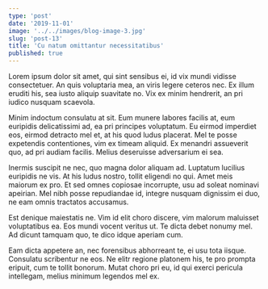 ```yaml
---
type: 'post'
date: '2019-11-01'
image: '../../images/blog-image-3.jpg'
slug: 'post-13'
title: 'Cu natum omittantur necessitatibus'
published: true
---
```


Lorem ipsum dolor sit amet, qui sint sensibus ei, id vix mundi vidisse consectetuer. An quis voluptaria mea, an viris legere ceteros nec. Ex illum eruditi his, sea iusto aliquip suavitate no. Vix ex minim hendrerit, an pri iudico nusquam scaevola.

Minim indoctum consulatu at sit. Eum munere labores facilis at, eum euripidis delicatissimi ad, ea pri principes voluptatum. Eu eirmod imperdiet eos, eirmod detracto mel et, at his quod ludus placerat. Mel te posse expetendis contentiones, vim ex timeam aliquid. Ex menandri assueverit quo, ad pri audiam facilis. Melius deseruisse adversarium ei sea.

Inermis suscipit ne nec, quo magna dolor aliquam ad. Luptatum lucilius euripidis ne vis. At his ludus nostro, tollit eligendi no qui. Amet meis maiorum ex pro. Et sed omnes copiosae incorrupte, usu ad soleat nominavi apeirian. Mel nibh posse repudiandae id, integre nusquam dignissim ei duo, ne eam omnis tractatos accusamus.

Est denique maiestatis ne. Vim id elit choro discere, vim malorum maluisset voluptatibus ea. Eos mundi vocent veritus ut. Te dicta debet nonumy mel. Ad dicunt tamquam quo, te dico idque aperiam cum.

Eam dicta appetere an, nec forensibus abhorreant te, ei usu tota iisque. Consulatu scribentur ne eos. Ne elitr regione platonem his, te pro prompta eripuit, cum te tollit bonorum. Mutat choro pri eu, id qui exerci pericula intellegam, melius minimum legendos mel ex.